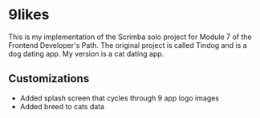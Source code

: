 # 9likes

This is my implementation of the Scrimba solo project for Module 7 of the Frontend Developer's Path. The original project is called Tindog and is a dog dating app. My version is a cat dating app.

## Customizations

- Added splash screen that cycles through 9 app logo images
- Added breed to cats data